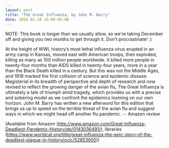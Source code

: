 ```yaml
---
layout: post
title: "The Great Influenza, by John M. Barry"
date: 2016-01-18 19:00-05:00
---
```

NOTE: This book is longer than we usually allow, so we're taking December off and giving you two months to get through it. Don't procrastinate! :)

At the height of WWI, history’s most lethal influenza virus erupted in an army camp in Kansas, moved east with American troops, then exploded, killing as many as 100 million people worldwide. It killed more people in twenty-four months than AIDS killed in twenty-four years, more in a year than the Black Death killed in a century. But this was not the Middle Ages, and 1918 marked the first collision of science and epidemic disease. Magisterial in its breadth of perspective and depth of research and now revised to reflect the growing danger of the avian flu, The Great Influenza is ultimately a tale of triumph amid tragedy, which provides us with a precise and sobering model as we confront the epidemics looming on our own horizon. John M. Barry has written a new afterword for this edition that brings us up to speed on the terrible threat of the avian flu and suggest ways in which we might head off another flu pandemic. -- Amazon review

(Available from Amazon (http://www.amazon.com/Great-Influenza-Deadliest-Pandemic-History/dp/0143036491/), libraries (https://www.worldcat.org/title/great-influenza-the-epic-story-of-the-deadliest-plague-in-history/oclc/52853905))
